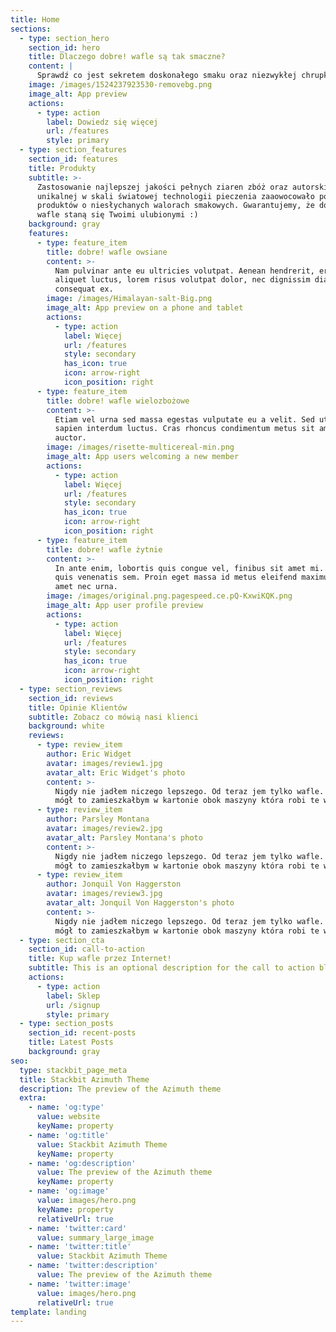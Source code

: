```yaml
---
title: Home
sections:
  - type: section_hero
    section_id: hero
    title: Dlaczego dobre! wafle są tak smaczne?
    content: |
      Sprawdź co jest sekretem doskonałego smaku oraz niezwykłej chrupkości!
    image: /images/1524237923530-removebg.png
    image_alt: App preview
    actions:
      - type: action
        label: Dowiedz się więcej
        url: /features
        style: primary
  - type: section_features
    section_id: features
    title: Produkty
    subtitle: >-
      Zastosowanie najlepszej jakości pełnych ziaren zbóż oraz autorskiej i
      unikalnej w skali światowej technologii pieczenia zaaowocowało powstaniem
      produktów o niesłychanych walorach smakowych. Gwarantujemy, że dobre!
      wafle staną się Twoimi ulubionymi :)
    background: gray
    features:
      - type: feature_item
        title: dobre! wafle owsiane
        content: >-
          Nam pulvinar ante eu ultricies volutpat. Aenean hendrerit, eros sed
          aliquet luctus, lorem risus volutpat dolor, nec dignissim diam neque
          consequat ex.
        image: /images/Himalayan-salt-Big.png
        image_alt: App preview on a phone and tablet
        actions:
          - type: action
            label: Więcej
            url: /features
            style: secondary
            has_icon: true
            icon: arrow-right
            icon_position: right
      - type: feature_item
        title: dobre! wafle wielozbożowe
        content: >-
          Etiam vel urna sed massa egestas vulputate eu a velit. Sed ut nisl nec
          sapien interdum luctus. Cras rhoncus condimentum metus sit amet
          auctor.
        image: /images/risette-multicereal-min.png
        image_alt: App users welcoming a new member
        actions:
          - type: action
            label: Więcej
            url: /features
            style: secondary
            has_icon: true
            icon: arrow-right
            icon_position: right
      - type: feature_item
        title: dobre! wafle żytnie
        content: >-
          In ante enim, lobortis quis congue vel, finibus sit amet mi. Aenean
          quis venenatis sem. Proin eget massa id metus eleifend maximus sit
          amet nec urna.
        image: /images/original.png.pagespeed.ce.pQ-KxwiKQK.png
        image_alt: App user profile preview
        actions:
          - type: action
            label: Więcej
            url: /features
            style: secondary
            has_icon: true
            icon: arrow-right
            icon_position: right
  - type: section_reviews
    section_id: reviews
    title: Opinie Klientów
    subtitle: Zobacz co mówią nasi klienci
    background: white
    reviews:
      - type: review_item
        author: Eric Widget
        avatar: images/review1.jpg
        avatar_alt: Eric Widget's photo
        content: >-
          Nigdy nie jadłem niczego lepszego. Od teraz jem tylko wafle. Gdybym
          mógł to zamieszkałbym w kartonie obok maszyny która robi te wafle.
      - type: review_item
        author: Parsley Montana
        avatar: images/review2.jpg
        avatar_alt: Parsley Montana's photo
        content: >-
          Nigdy nie jadłem niczego lepszego. Od teraz jem tylko wafle. Gdybym
          mógł to zamieszkałbym w kartonie obok maszyny która robi te wafle.
      - type: review_item
        author: Jonquil Von Haggerston
        avatar: images/review3.jpg
        avatar_alt: Jonquil Von Haggerston's photo
        content: >-
          Nigdy nie jadłem niczego lepszego. Od teraz jem tylko wafle. Gdybym
          mógł to zamieszkałbym w kartonie obok maszyny która robi te wafle.
  - type: section_cta
    section_id: call-to-action
    title: Kup wafle przez Internet!
    subtitle: This is an optional description for the call to action block.
    actions:
      - type: action
        label: Sklep
        url: /signup
        style: primary
  - type: section_posts
    section_id: recent-posts
    title: Latest Posts
    background: gray
seo:
  type: stackbit_page_meta
  title: Stackbit Azimuth Theme
  description: The preview of the Azimuth theme
  extra:
    - name: 'og:type'
      value: website
      keyName: property
    - name: 'og:title'
      value: Stackbit Azimuth Theme
      keyName: property
    - name: 'og:description'
      value: The preview of the Azimuth theme
      keyName: property
    - name: 'og:image'
      value: images/hero.png
      keyName: property
      relativeUrl: true
    - name: 'twitter:card'
      value: summary_large_image
    - name: 'twitter:title'
      value: Stackbit Azimuth Theme
    - name: 'twitter:description'
      value: The preview of the Azimuth theme
    - name: 'twitter:image'
      value: images/hero.png
      relativeUrl: true
template: landing
---
```

